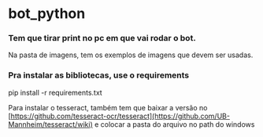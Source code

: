 # bot_python

### Tem que tirar print no pc em que vai rodar o bot.
Na pasta de imagens, tem os exemplos de imagens que devem ser usadas. 

### Pra instalar as bibliotecas, use o requirements
pip install -r requirements.txt

Para instalar o tesseract, também tem que baixar a versão no [https://github.com/tesseract-ocr/tesseract](https://github.com/UB-Mannheim/tesseract/wiki) e colocar a pasta do arquivo no path do windows
